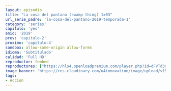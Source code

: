 ```yaml
---
layout: episodio
title: "La cosa del pantano (swamp thing) 1x03"
url_serie_padre: 'la-cosa-del-pantano-2019-temporada-1'
category: 'series'
capitulo: 'yes'
anio: '2019'
prev: 'capitulo-2'
proximo: 'capitulo-4'
sandbox: allow-same-origin allow-forms
idioma: 'Subtitulado'
calidad: 'Full HD'
reproductor: fembed
reproductores: ["https://hls4.openloadpremium.com/player.php?id=dFVTd3dyMXN5dVJENEh0cUNJN0JuSDc4d0p3WnptWG1jVW5PUThtRXpTdTR2NTExZGtiUG01Rm9qekIxN1QvdG9oVmhlK3pFeUVka1hJYmVpQmQ5bnc9PQ&sub=https://sub.cuevana2.io/vtt-sub/sub7/Swamp.Thing.S01E03.vtt"]
image_banner: 'https://res.cloudinary.com/u4innovation/image/upload/v1564461574/lacosa-banner_cihqgn.jpg'
tags:
- Accion
---
```













